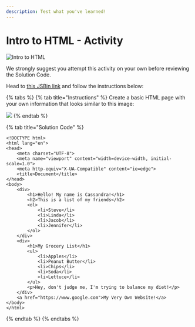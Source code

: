 ```yaml
---
description: Test what you've learned!
---
```


# Intro to HTML - Activity

![Intro to HTML](../../../.gitbook/assets/image%20%2837%29.png)

We strongly suggest you attempt this activity on your own before reviewing the Solution Code.

Head to [this JSBin link](https://jsbin.com/xahonej/1/edit?html,output) and follow the instructions below: 

{% tabs %}
{% tab title="Instructions" %}
Create a basic HTML page with your own information that looks similar to this image:

![](../../../.gitbook/assets/image%20%2882%29.png)
{% endtab %}

{% tab title="Solution Code" %}
```markup
<!DOCTYPE html>
<html lang="en">
<head>
    <meta charset="UTF-8">
    <meta name="viewport" content="width=device-width, initial-scale=1.0">
    <meta http-equiv="X-UA-Compatible" content="ie=edge">
    <title>Document</title>
</head>
<body>
    <div>
        <h1>Hello! My name is Cassandra!</h1>
        <h2>This is a list of my friends</h2>
        <ol>
            <li>Steve</li>
            <li>Linda</li>
            <li>Jacob</li>
            <li>Jennifer</li>
        </ol>
    </div>
    <div>
        <h1>My Grocery List</h1>
        <ul>
            <li>Apples</li>
            <li>Peanut Butter</li>
            <li>Chips</li>
            <li>Soda</li>
            <li>Lettuce</li>
        </ul>
        <p>Hey, don't judge me, I'm trying to balance my diet!</p>
    </div>
    <a href="https://www.google.com">My Very Own Website!</a>
</body>
</html>
```
{% endtab %}
{% endtabs %}

